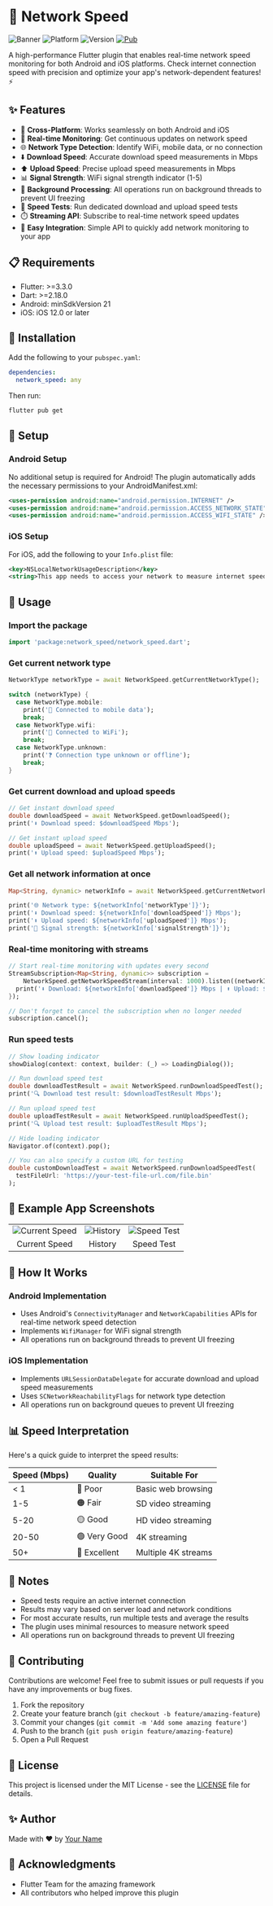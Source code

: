 # 🚀 Network Speed

![Banner](https://img.shields.io/badge/Network%20Speed-Flutter%20Plugin-blue?style=for-the-badge)
![Platform](https://img.shields.io/badge/Platform-Android%20%7C%20iOS-lightgrey?style=flat-square)
![Version](https://img.shields.io/badge/Version-0.0.1-green?style=flat-square)
[![Pub](https://img.shields.io/badge/Pub-Coming%20Soon-orange?style=flat-square)](https://pub.dev/)

A high-performance Flutter plugin that enables real-time network speed monitoring for both Android and iOS platforms. Check internet connection speed with precision and optimize your app's network-dependent features! ⚡

## ✨ Features

- 📱 **Cross-Platform**: Works seamlessly on both Android and iOS
- 🔄 **Real-time Monitoring**: Get continuous updates on network speed
- 🌐 **Network Type Detection**: Identify WiFi, mobile data, or no connection
- ⬇️ **Download Speed**: Accurate download speed measurements in Mbps
- ⬆️ **Upload Speed**: Precise upload speed measurements in Mbps
- 📊 **Signal Strength**: WiFi signal strength indicator (1-5)
- 🧵 **Background Processing**: All operations run on background threads to prevent UI freezing
- 🧪 **Speed Tests**: Run dedicated download and upload speed tests
- ⏱️ **Streaming API**: Subscribe to real-time network speed updates
- 🔌 **Easy Integration**: Simple API to quickly add network monitoring to your app

## 📋 Requirements

- Flutter: >=3.3.0
- Dart: >=2.18.0
- Android: minSdkVersion 21
- iOS: iOS 12.0 or later

## 📲 Installation

Add the following to your `pubspec.yaml`:

```yaml
dependencies:
  network_speed: any
```

Then run:

```bash
flutter pub get
```

## 🔧 Setup

### Android Setup

No additional setup is required for Android! The plugin automatically adds the necessary permissions to your AndroidManifest.xml:

```xml
<uses-permission android:name="android.permission.INTERNET" />
<uses-permission android:name="android.permission.ACCESS_NETWORK_STATE" />
<uses-permission android:name="android.permission.ACCESS_WIFI_STATE" />
```

### iOS Setup

For iOS, add the following to your `Info.plist` file:

```xml
<key>NSLocalNetworkUsageDescription</key>
<string>This app needs to access your network to measure internet speed.</string>
```

## 🧩 Usage

### Import the package

```dart
import 'package:network_speed/network_speed.dart';
```

### Get current network type

```dart
NetworkType networkType = await NetworkSpeed.getCurrentNetworkType();

switch (networkType) {
  case NetworkType.mobile:
    print('📱 Connected to mobile data');
    break;
  case NetworkType.wifi:
    print('📶 Connected to WiFi');
    break;
  case NetworkType.unknown:
    print('❓ Connection type unknown or offline');
    break;
}
```

### Get current download and upload speeds

```dart
// Get instant download speed
double downloadSpeed = await NetworkSpeed.getDownloadSpeed();
print('⬇️ Download speed: $downloadSpeed Mbps');

// Get instant upload speed
double uploadSpeed = await NetworkSpeed.getUploadSpeed();
print('⬆️ Upload speed: $uploadSpeed Mbps');
```

### Get all network information at once

```dart
Map<String, dynamic> networkInfo = await NetworkSpeed.getCurrentNetworkSpeed();

print('🌐 Network type: ${networkInfo['networkType']}');
print('⬇️ Download speed: ${networkInfo['downloadSpeed']} Mbps');
print('⬆️ Upload speed: ${networkInfo['uploadSpeed']} Mbps');
print('📶 Signal strength: ${networkInfo['signalStrength']}');
```

### Real-time monitoring with streams

```dart
// Start real-time monitoring with updates every second
StreamSubscription<Map<String, dynamic>> subscription = 
    NetworkSpeed.getNetworkSpeedStream(interval: 1000).listen((networkInfo) {
  print('⬇️ Download: ${networkInfo['downloadSpeed']} Mbps | ⬆️ Upload: ${networkInfo['uploadSpeed']} Mbps');
});

// Don't forget to cancel the subscription when no longer needed
subscription.cancel();
```

### Run speed tests

```dart
// Show loading indicator
showDialog(context: context, builder: (_) => LoadingDialog());

// Run download speed test
double downloadTestResult = await NetworkSpeed.runDownloadSpeedTest();
print('🔍 Download test result: $downloadTestResult Mbps');

// Run upload speed test
double uploadTestResult = await NetworkSpeed.runUploadSpeedTest();
print('🔍 Upload test result: $uploadTestResult Mbps');

// Hide loading indicator
Navigator.of(context).pop();

// You can also specify a custom URL for testing
double customDownloadTest = await NetworkSpeed.runDownloadSpeedTest(
  testFileUrl: 'https://your-test-file-url.com/file.bin'
);
```

## 📱 Example App Screenshots

<table>
  <tr>
    <td align="center"><img src="https://via.placeholder.com/250x500?text=Current+Speed" alt="Current Speed"/></td>
    <td align="center"><img src="https://via.placeholder.com/250x500?text=History" alt="History"/></td>
    <td align="center"><img src="https://via.placeholder.com/250x500?text=Speed+Test" alt="Speed Test"/></td>
  </tr>
  <tr>
    <td align="center">Current Speed</td>
    <td align="center">History</td>
    <td align="center">Speed Test</td>
  </tr>
</table>

## 🧠 How It Works

### Android Implementation
- Uses Android's `ConnectivityManager` and `NetworkCapabilities` APIs for real-time network speed detection
- Implements `WifiManager` for WiFi signal strength
- All operations run on background threads to prevent UI freezing

### iOS Implementation
- Implements `URLSessionDataDelegate` for accurate download and upload speed measurements
- Uses `SCNetworkReachabilityFlags` for network type detection
- All operations run on background queues to prevent UI freezing

## 📊 Speed Interpretation

Here's a quick guide to interpret the speed results:

| Speed (Mbps) | Quality | Suitable For |
|--------------|---------|--------------|
| < 1 | 🔴 Poor | Basic web browsing |
| 1-5 | 🟠 Fair | SD video streaming |
| 5-20 | 🟡 Good | HD video streaming |
| 20-50 | 🟢 Very Good | 4K streaming |
| 50+ | 🔵 Excellent | Multiple 4K streams |

## 📝 Notes

- Speed tests require an active internet connection
- Results may vary based on server load and network conditions
- For most accurate results, run multiple tests and average the results
- The plugin uses minimal resources to measure network speed
- All operations run on background threads to prevent UI freezing

## 🤝 Contributing

Contributions are welcome! Feel free to submit issues or pull requests if you have any improvements or bug fixes.

1. Fork the repository
2. Create your feature branch (`git checkout -b feature/amazing-feature`)
3. Commit your changes (`git commit -m 'Add some amazing feature'`)
4. Push to the branch (`git push origin feature/amazing-feature`)
5. Open a Pull Request

## 📄 License

This project is licensed under the MIT License - see the [LICENSE](LICENSE) file for details.

## ✨ Author

Made with ❤️ by [Your Name](https://github.com/yourusername)

## 🙏 Acknowledgments

- Flutter Team for the amazing framework
- All contributors who helped improve this plugin